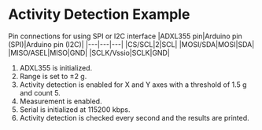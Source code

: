 # Activity Detection Example

Pin connections for using SPI or I2C interface
|ADXL355 pin|Arduino pin (SPI)|Arduino pin (I2C)|
|---|---|---|
|CS/SCL|2|SCL|
|MOSI/SDA|MOSI|SDA|
|MISO/ASEL|MISO|GND|
|SCLK/Vssio|SCLK|GND|

1. ADXL355 is initialized.
2. Range is set to ±2 g.
3. Activity detection is enabled for X and Y axes with a threshold of 1.5 g and count 5.
4. Measurement is enabled.
5. Serial is initialized at 115200 kbps.
6. Activity detection is checked every second and the results are printed.

